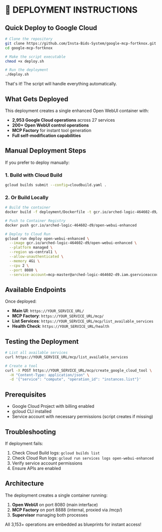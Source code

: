 # 🚀 DEPLOYMENT INSTRUCTIONS

## Quick Deploy to Google Cloud

```bash
# Clone the repository
git clone https://github.com/Insta-Bids-System/google-mcp-fortknox.git
cd google-mcp-fortknox

# Make the script executable
chmod +x deploy.sh

# Run the deployment
./deploy.sh
```

That's it! The script will handle everything automatically.

## What Gets Deployed

This deployment creates a single enhanced Open WebUI container with:

- **2,953 Google Cloud operations** across 27 services
- **200+ Open WebUI control operations**
- **MCP Factory** for instant tool generation
- **Full self-modification capabilities**

## Manual Deployment Steps

If you prefer to deploy manually:

### 1. Build with Cloud Build

```bash
gcloud builds submit --config=cloudbuild.yaml .
```

### 2. Or Build Locally

```bash
# Build the container
docker build -f deployment/Dockerfile -t gcr.io/arched-logic-464602-d9/open-webui-enhanced .

# Push to Container Registry
docker push gcr.io/arched-logic-464602-d9/open-webui-enhanced

# Deploy to Cloud Run
gcloud run deploy open-webui-enhanced \
  --image gcr.io/arched-logic-464602-d9/open-webui-enhanced \
  --platform managed \
  --region us-central1 \
  --allow-unauthenticated \
  --memory 4Gi \
  --cpu 2 \
  --port 8080 \
  --service-account=mcp-master@arched-logic-464602-d9.iam.gserviceaccount.com
```

## Available Endpoints

Once deployed:

- **Main UI**: `https://YOUR_SERVICE_URL/`
- **MCP Factory**: `https://YOUR_SERVICE_URL/mcp/`
- **List Services**: `https://YOUR_SERVICE_URL/mcp/list_available_services`
- **Health Check**: `https://YOUR_SERVICE_URL/health`

## Testing the Deployment

```bash
# List all available services
curl https://YOUR_SERVICE_URL/mcp/list_available_services

# Create a tool
curl -X POST https://YOUR_SERVICE_URL/mcp/create_google_cloud_tool \
  -H "Content-Type: application/json" \
  -d '{"service": "compute", "operation_id": "instances.list"}'
```

## Prerequisites

- Google Cloud Project with billing enabled
- gcloud CLI installed
- Service account with necessary permissions (script creates if missing)

## Troubleshooting

If deployment fails:

1. Check Cloud Build logs: `gcloud builds list`
2. Check Cloud Run logs: `gcloud run services logs open-webui-enhanced`
3. Verify service account permissions
4. Ensure APIs are enabled

## Architecture

The deployment creates a single container running:

1. **Open WebUI** on port 8080 (main interface)
2. **MCP Factory** on port 8888 (internal, proxied via /mcp/)
3. **Supervisor** managing both processes

All 3,153+ operations are embedded as blueprints for instant access!